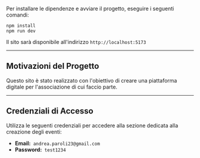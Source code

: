 
Per installare le dipendenze e avviare il progetto, eseguire i seguenti comandi:

```
npm install
npm run dev
```

Il sito sarà disponibile all'indirizzo `http://localhost:5173`

---

## Motivazioni del Progetto

Questo sito è stato realizzato con l'obiettivo di creare una piattaforma digitale per l'associazione di cui faccio parte.

---

## Credenziali di Accesso

Utilizza le seguenti credenziali per accedere alla sezione dedicata alla creazione degli eventi:

* **Email:**` andrea.paroli23@gmail.com`
* **Password:**` test1234`
